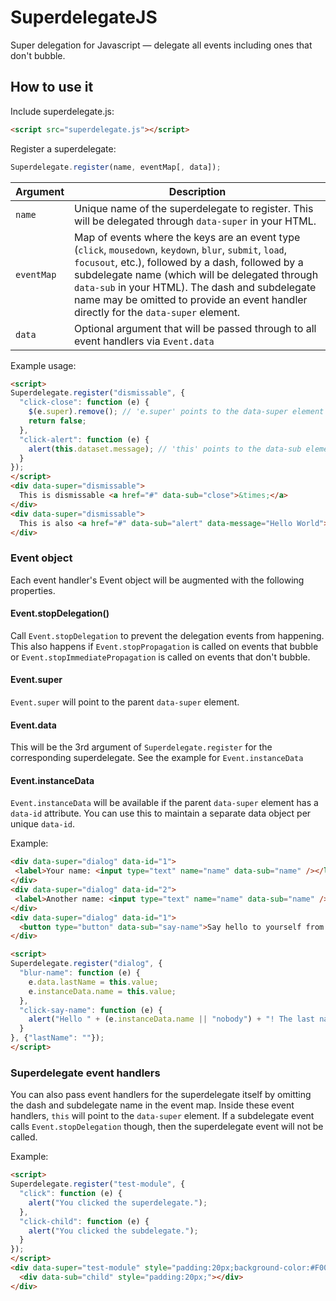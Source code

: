 # SuperdelegateJS
Super delegation for Javascript &mdash; delegate all events including ones that don't bubble.

## How to use it
Include superdelegate.js:
```html
<script src="superdelegate.js"></script>
```
Register a superdelegate:
```javascript
Superdelegate.register(name, eventMap[, data]);
```
Argument | Description
---------|------------
`name` | Unique name of the superdelegate to register. This will be delegated through `data-super` in your HTML. 
`eventMap` | Map of events where the keys are an event type (`click`, `mousedown`, `keydown`, `blur`, `submit`, `load`, `focusout`, etc.), followed by a dash, followed by a subdelegate name (which will be delegated through `data-sub` in your HTML). The dash and subdelegate name may be omitted to provide an event handler directly for the `data-super` element.
`data` | Optional argument that will be passed through to all event handlers via `Event.data`

Example usage:
```html
<script>
Superdelegate.register("dismissable", {
  "click-close": function (e) {
    $(e.super).remove(); // 'e.super' points to the data-super element
    return false;
  },
  "click-alert": function (e) {
    alert(this.dataset.message); // 'this' points to the data-sub element
  }
});
</script>
<div data-super="dismissable">
  This is dismissable <a href="#" data-sub="close">&times;</a>
</div>
<div data-super="dismissable">
  This is also <a href="#" data-sub="alert" data-message="Hello World"><strong>dismissable</strong></a>. <a href="#" data-sub="close">Close</a>
</div>
```

### Event object
Each event handler's Event object will be augmented with the following properties.

#### Event.stopDelegation()
Call `Event.stopDelegation` to prevent the delegation events from happening. This also happens if `Event.stopPropagation` is called on events that bubble or `Event.stopImmediatePropagation` is called on events that don't bubble.

#### Event.super

`Event.super` will point to the parent `data-super` element.

#### Event.data
This will be the 3rd argument of `Superdelegate.register` for the corresponding superdelegate. See the example for `Event.instanceData`

#### Event.instanceData
`Event.instanceData` will be available if the parent `data-super` element has a `data-id` attribute. You can use this to maintain a separate data object per unique `data-id`.

Example:
```html
<div data-super="dialog" data-id="1">
 <label>Your name: <input type="text" name="name" data-sub="name" /></label> <button type="button" data-sub="say-name">Say hello</button>
</div>
<div data-super="dialog" data-id="2">
 <label>Another name: <input type="text" name="name" data-sub="name" /></label> <button type="button" data-sub="say-name">Say hello</button>
</div>
<div data-super="dialog" data-id="1">
  <button type="button" data-sub="say-name">Say hello to yourself from somewhere else</button>
</div>

<script>
Superdelegate.register("dialog", {
  "blur-name": function (e) {
    e.data.lastName = this.value;
    e.instanceData.name = this.value; 
  },
  "click-say-name": function (e) {
    alert("Hello " + (e.instanceData.name || "nobody") + "! The last name entered was: " + e.data.lastName);
  }
}, {"lastName": ""});
</script>
```

### Superdelegate event handlers

You can also pass event handlers for the superdelegate itself by omitting the dash and subdelegate name in the event map. Inside these event handlers, `this` will point to the `data-super` element. If a subdelegate event calls `Event.stopDelegation` though, then the superdelegate event will not be called.

Example:
```html
<script>
Superdelegate.register("test-module", {
  "click": function (e) {
    alert("You clicked the superdelegate.");
  },
  "click-child": function (e) {
    alert("You clicked the subdelegate.");
  }
});
</script>
<div data-super="test-module" style="padding:20px;background-color:#F00;">
  <div data-sub="child" style="padding:20px;"></div>
</div>
```
